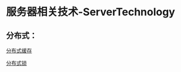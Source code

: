 # 服务器相关技术-ServerTechnology  
## 分布式：

[分布式缓存](https://github.com/btlyh/serverTechnology/blob/main/file/%E5%88%86%E5%B8%83%E5%BC%8F%E7%BC%93%E5%AD%98.md)  

[分布式锁](https://github.com/btlyh/serverTechnology/blob/main/file/%E5%88%86%E5%B8%83%E5%BC%8F%E9%94%81.md)
